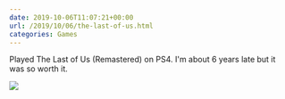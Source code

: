 ```yaml
---
date: 2019-10-06T11:07:21+00:00
url: /2019/10/06/the-last-of-us.html
categories: Games
---
```

Played The Last of Us (Remastered) on PS4. I'm about 6 years late but it was so worth it.

![](https://rknightuk.s3.us-east-1.amazonaws.com/almanac/lastofus.jpg)
